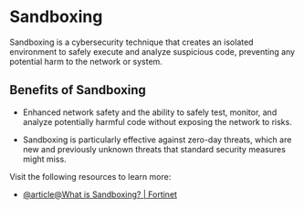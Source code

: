 # Sandboxing

Sandboxing is a cybersecurity technique that creates an isolated environment to safely execute and analyze suspicious code, preventing any potential harm to the network or system.

## Benefits of Sandboxing

- Enhanced network safety and the ability to safely test, monitor, and analyze potentially harmful code without exposing the network to risks.

- Sandboxing is particularly effective against zero-day threats, which are new and previously unknown threats that standard security measures might miss.

Visit the following resources to learn more:

- [@article@What is Sandboxing? | Fortinet](https://www.fortinet.com/resources/cyberglossary/what-is-sandboxing)



